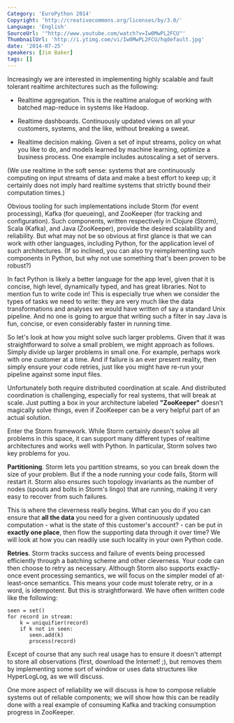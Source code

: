 ```yaml
---
Category: 'EuroPython 2014'
Copyright: 'http://creativecommons.org/licenses/by/3.0/'
Language: 'English'
SourceUrl: '"http://www.youtube.com/watch?v=Iw0MwPL2FCU"'
ThumbnailUrl: 'http://i.ytimg.com/vi/Iw0MwPL2FCU/hqdefault.jpg'
date: '2014-07-25'
speakers: [Jim Baker]
tags: []
---
```

Increasingly we are interested in implementing highly scalable and
fault tolerant realtime architectures such as the following:

* Realtime aggregation. This is the realtime analogue of working with
  batched map-reduce in systems like Hadoop.

* Realtime dashboards. Continuously updated views on all your
  customers, systems, and the like, without breaking a sweat.

* Realtime decision making. Given a set of input streams, policy on
  what you like to do, and models learned by machine learning, optimize a
  business process. One example includes autoscaling a set of servers.

(We use realtime in the soft sense: systems that are continuously
computing on input streams of data and make a best effort to keep up;
it certainly does not imply hard realtime systems that strictly
bound their computation times.)

Obvious tooling for such implementations include Storm (for event
processing), Kafka (for queueing), and ZooKeeper (for tracking and
configuration). Such components, written respectively in Clojure
(Storm), Scala (Kafka), and Java (ZooKeeper), provide the desired
scalability and reliability. But what may not be so obvious at first
glance is that we can work with other languages, including Python, for
the application level of such architectures. (If so inclined, you can
also try reimplementing such components in Python, but why not use
something that's been proven to be robust?)

In fact Python is likely a better language for the app level, given
that it is concise, high level, dynamically typed, and has great
libraries. Not to mention fun to write code in! This is especially
true when we consider the types of tasks we need to write: they are
very much like the data transformations and analyses we would have
written of say a standard Unix pipeline. And no one is going to argue
that writing such a filter in say Java is fun, concise, or even
considerably faster in running time.

So let's look at how you might solve such larger problems. Given that
it was straightforward to solve a small problem, we might approach as
follows. Simply divide up larger problems in small one. For example,
perhaps work with one customer at a time. And if failure is an ever
present reality, then simply ensure your code retries, just like you
might have re-run your pipeline against some input files.

Unfortunately both require distributed coordination at scale. And
distributed coordination is challenging, especially for real systems,
that will break at scale. Just putting a box in your architecture
labeled **"ZooKeeper"** doesn't magically solve things, even if
ZooKeeper can be a very helpful part of an actual solution.

Enter the Storm framework. While Storm certainly doesn't solve all
problems in this space, it can support many different types of
realtime architectures and works well with Python. In particular,
Storm solves two key problems for you.

**Partitioning**. Storm lets you partition streams, so you can break
down the size of your problem. But if the a node running your code
fails, Storm will restart it. Storm also ensures such topology
invariants as the number of nodes (spouts and bolts in Storm's lingo)
that are running, making it very easy to recover from such failures.

This is where the cleverness really begins. What can you do if you can
ensure that **all the data** you need for a given continuously updated
computation - what is the state of this customer's account?  - can be
put in **exactly one place**, then flow the supporting data through it
over time? We will look at how you can readily use such locality in
your own Python code.

**Retries**. Storm tracks success and failure of events being
processed efficiently through a batching scheme and other
cleverness. Your code can then choose to retry as necessary. Although
Storm also supports exactly-once event processing semantics, we will
focus on the simpler model of at-least-once semantics. This means your
code must tolerate retry, or in a word, is idempotent. But this is
straightforward. We have often written code like the following:

    seen = set()
    for record in stream:
        k = uniquifier(record)
        if k not in seen:
           seen.add(k)
           process(record)

Except of course that any such real usage has to ensure it doesn't
attempt to store all observations (first, download the Internet! ;),
but removes them by implementing some sort of window or uses data
structures like HyperLogLog, as we will discuss.

One more aspect of reliability we will discuss is how to compose
reliable systems out of reliable components; we will show how this
can be readily done with a real example of consuming Kafka and
tracking consumption progress in ZooKeeper.